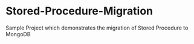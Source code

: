 # Stored-Procedure-Migration
Sample Project which demonstrates the migration of Stored Procedure to MongoDB
